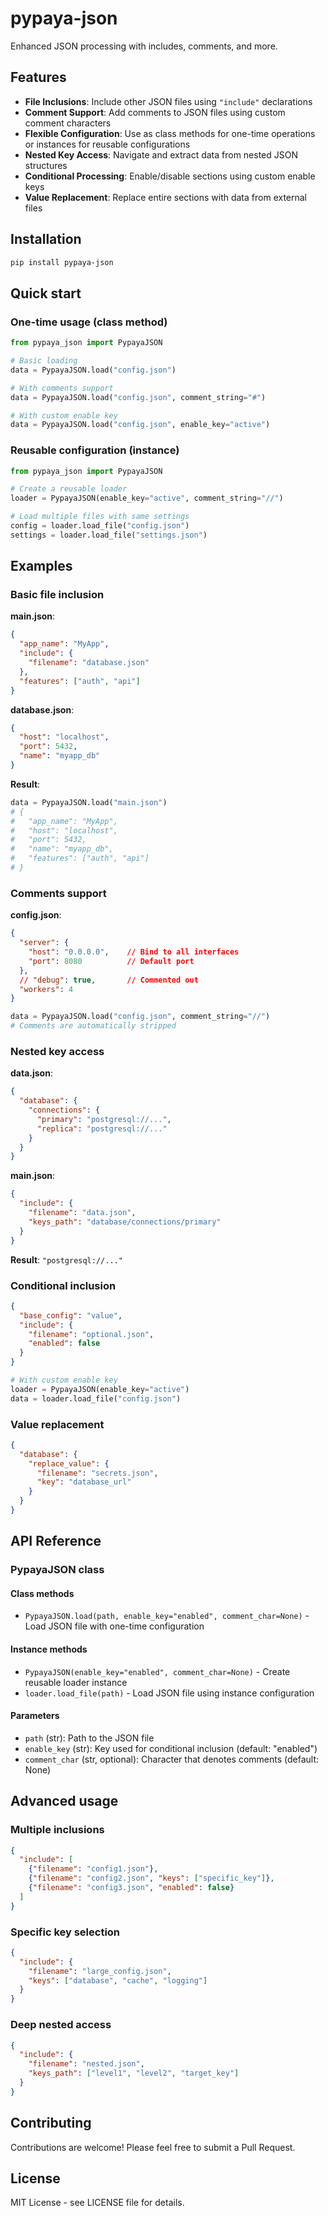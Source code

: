 # pypaya-json

Enhanced JSON processing with includes, comments, and more.

## Features

- **File Inclusions**: Include other JSON files using `"include"` declarations
- **Comment Support**: Add comments to JSON files using custom comment characters
- **Flexible Configuration**: Use as class methods for one-time operations or instances for reusable configurations
- **Nested Key Access**: Navigate and extract data from nested JSON structures
- **Conditional Processing**: Enable/disable sections using custom enable keys
- **Value Replacement**: Replace entire sections with data from external files

## Installation

```bash
pip install pypaya-json
```

## Quick start

### One-time usage (class method)

```python
from pypaya_json import PypayaJSON

# Basic loading
data = PypayaJSON.load("config.json")

# With comments support
data = PypayaJSON.load("config.json", comment_string="#")

# With custom enable key
data = PypayaJSON.load("config.json", enable_key="active")
```

### Reusable configuration (instance)

```python
from pypaya_json import PypayaJSON

# Create a reusable loader
loader = PypayaJSON(enable_key="active", comment_string="//")

# Load multiple files with same settings
config = loader.load_file("config.json")
settings = loader.load_file("settings.json")
```

## Examples

### Basic file inclusion

**main.json**:
```json
{
  "app_name": "MyApp",
  "include": {
    "filename": "database.json"
  },
  "features": ["auth", "api"]
}
```

**database.json**:
```json
{
  "host": "localhost",
  "port": 5432,
  "name": "myapp_db"
}
```

**Result**:
```python
data = PypayaJSON.load("main.json")
# {
#   "app_name": "MyApp",
#   "host": "localhost",
#   "port": 5432,
#   "name": "myapp_db",
#   "features": ["auth", "api"]
# }
```

### Comments support

**config.json**:
```json
{
  "server": {
    "host": "0.0.0.0",    // Bind to all interfaces
    "port": 8080          // Default port
  },
  // "debug": true,       // Commented out
  "workers": 4
}
```

```python
data = PypayaJSON.load("config.json", comment_string="//")
# Comments are automatically stripped
```

### Nested key access

**data.json**:
```json
{
  "database": {
    "connections": {
      "primary": "postgresql://...",
      "replica": "postgresql://..."
    }
  }
}
```

**main.json**:
```json
{
  "include": {
    "filename": "data.json",
    "keys_path": "database/connections/primary"
  }
}
```

**Result**: `"postgresql://..."`

### Conditional inclusion

```json
{
  "base_config": "value",
  "include": {
    "filename": "optional.json",
    "enabled": false
  }
}
```

```python
# With custom enable key
loader = PypayaJSON(enable_key="active")
data = loader.load_file("config.json")
```

### Value replacement

```json
{
  "database": {
    "replace_value": {
      "filename": "secrets.json",
      "key": "database_url"
    }
  }
}
```

## API Reference

### PypayaJSON class

#### Class methods

- `PypayaJSON.load(path, enable_key="enabled", comment_char=None)` - Load JSON file with one-time configuration

#### Instance methods

- `PypayaJSON(enable_key="enabled", comment_char=None)` - Create reusable loader instance
- `loader.load_file(path)` - Load JSON file using instance configuration

#### Parameters

- `path` (str): Path to the JSON file
- `enable_key` (str): Key used for conditional inclusion (default: "enabled")
- `comment_char` (str, optional): Character that denotes comments (default: None)

## Advanced usage

### Multiple inclusions

```json
{
  "include": [
    {"filename": "config1.json"},
    {"filename": "config2.json", "keys": ["specific_key"]},
    {"filename": "config3.json", "enabled": false}
  ]
}
```

### Specific key selection

```json
{
  "include": {
    "filename": "large_config.json",
    "keys": ["database", "cache", "logging"]
  }
}
```

### Deep nested access

```json
{
  "include": {
    "filename": "nested.json",
    "keys_path": ["level1", "level2", "target_key"]
  }
}
```

## Contributing

Contributions are welcome! Please feel free to submit a Pull Request.

## License

MIT License - see LICENSE file for details.
